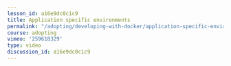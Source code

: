 ```yaml
---
lesson_id: a16e9dc0c1c9
title: Application specific environments
permalink: "/adopting/developing-with-docker/application-specific-environments/"
course: adopting
vimeo: '259618329'
type: video
discussion_id: a16e9dc0c1c9
---
```



